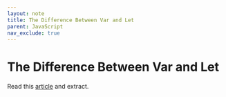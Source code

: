 ```yaml
---
layout: note
title: The Difference Between Var and Let
parent: JavaScript
nav_exclude: true
---
```


# The Difference Between Var and Let

Read this [article](https://medium.com/hackernoon/why-you-shouldnt-use-var-anymore-f109a58b9b70) and extract.
